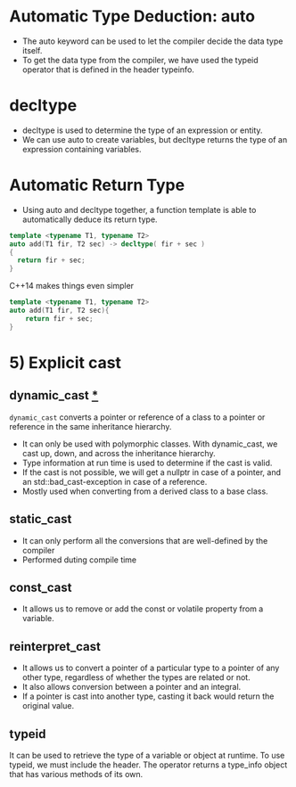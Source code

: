 # Automatic Type Deduction: auto
- The auto keyword can be used to let the compiler decide the data type itself.
-  To get the data type from the compiler, we have used the typeid operator that is defined in the header typeinfo.
# decltype
- decltype is used to determine the type of an expression or entity.
- We can use auto to create variables, but decltype returns the type of an expression containing variables.
# Automatic Return Type
- Using auto and decltype together, a function template is able to automatically deduce its return type.
```c++
template <typename T1, typename T2>
auto add(T1 fir, T2 sec) -> decltype( fir + sec ) 
{ 
  return fir + sec;
}
```
C++14 makes things even simpler
```c++
template <typename T1, typename T2>
auto add(T1 fir, T2 sec){
    return fir + sec;
}
```
# 5) Explicit cast

## dynamic_cast [*](https://www.bogotobogo.com/cplusplus/dynamic_cast.php)
`dynamic_cast` converts a pointer or reference of a class to a pointer or reference in the same inheritance hierarchy.
- It can only be used with polymorphic classes. With dynamic_cast, we cast up, down, and across the inheritance hierarchy.
- Type information at run time is used to determine if the cast is valid.
- If the cast is not possible, we will get a nullptr in case of a pointer, and an std::bad_cast-exception in case of a reference.
- Mostly used when converting from a derived class to a base class.
## static_cast
- It can only perform all the conversions that are well-defined by the compiler
- Performed duting compile time
## const_cast
- It allows us to remove or add the const or volatile property from a variable.
## reinterpret_cast
- It allows us to convert a pointer of a particular type to a pointer of any other type, regardless of whether the types are related or not.
- It also allows conversion between a pointer and an integral.
- If a pointer is cast into another type, casting it back would return the original value.

## typeid 
It can be used to retrieve the type of a variable or object at runtime. To use typeid, we must include the <typeinfo> header. The operator returns a type_info object that has various methods of its own.
